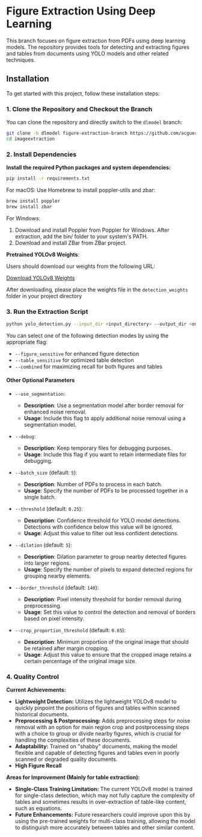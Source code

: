 # Figure Extraction Using Deep Learning

This branch focuses on figure extraction from PDFs using deep learning models. The repository provides tools for detecting and extracting figures and tables from documents using YOLO models and other related techniques.

## Installation

To get started with this project, follow these installation steps:

### 1. Clone the Repository and Checkout the Branch

You can clone the repository and directly switch to the `dlmodel` branch:

```bash
git clone -b dlmodel figure-extraction-branch https://github.com/acguerr1/imageextraction.git
cd imageextraction
```

### 2. Install Dependencies

**Install the required Python packages and system dependencies:**
```bash
pip install -r requirements.txt
```

For macOS: Use Homebrew to install poppler-utils and zbar:
```bash
brew install poppler
brew install zbar
```

For Windows:
1. Download and install Poppler from Poppler for Windows. After extraction, add the bin/ folder to your system's PATH.
2. Download and install ZBar from ZBar project.

**Pretrained YOLOv8 Weights**:

Users should download our weights from the following URL:

[Download YOLOv8 Weights](https://drive.google.com/drive/folders/1PiPbbhUsw95kdpfAmKlm6Xq1RfcIuu3p?usp=sharing)

After downloading, please place the weights file in the `detection_weights` folder in your project directory

### 3. Run the Extraction Script
```bash
python yolo_detection.py --input_dir <input_directory> --output_dir <output_directory> --combined
```
You can select one of the following detection modes by using the appropriate flag:
- `--figure_sensitive` for enhanced figure detection
- `--table_sensitive` for optimized table detection
- `--combined` for maximizing recall for both figures and tables

#### Other Optional Parameters
- `--use_segmentation`: 
  - **Description**: Use a segmentation model after border removal for enhanced noise removal.
  - **Usage**: Include this flag to apply additional noise removal using a segmentation model.

- `--debug`: 
  - **Description**: Keep temporary files for debugging purposes.
  - **Usage**: Include this flag if you want to retain intermediate files for debugging.

- `--batch_size` (default: `5`): 
  - **Description**: Number of PDFs to process in each batch.
  - **Usage**: Specify the number of PDFs to be processed together in a single batch.

- `--threshold` (default: `0.25`): 
  - **Description**: Confidence threshold for YOLO model detections. Detections with confidence below this value will be ignored.
  - **Usage**: Adjust this value to filter out less confident detections.

- `--dilation` (default: `5`): 
  - **Description**: Dilation parameter to group nearby detected figures into larger regions.
  - **Usage**: Specify the number of pixels to expand detected regions for grouping nearby elements.

- `--border_threshold` (default: `140`): 
  - **Description**: Pixel intensity threshold for border removal during preprocessing.
  - **Usage**: Set this value to control the detection and removal of borders based on pixel intensity.

- `--crop_proportion_threshold` (default: `0.65`): 
  - **Description**: Minimum proportion of the original image that should be retained after margin cropping.
  - **Usage**: Adjust this value to ensure that the cropped image retains a certain percentage of the original image size.

### 4. Quality Control
**Current Achievements:**
- **Lightweight Detection:** Utilizes the lightweight YOLOv8 model to quickly pinpoint the positions of figures and tables within scanned historical documents.
- **Preprocessing & Postprocessing:** Adds preprocessing steps for noise removal with an option for main region crop and postprocessing steps with a choice to group or divide nearby figures, which is crucial for handling the complexities of these documents.
- **Adaptability:** Trained on "shabby" documents, making the model flexible and capable of detecting figures and tables even in poorly scanned or degraded quality documents.
- **High Figure Recall** 

**Areas for Improvement (Mainly for table extraction):**
- **Single-Class Training Limitation:** The current YOLOv8 model is trained for single-class detection, which may not fully capture the complexity of tables and sometimes results in over-extraction of table-like content, such as equations.
- **Future Enhancements:** Future researchers could improve upon this by using the pre-trained weights for multi-class training, allowing the model to distinguish more accurately between tables and other similar content.
